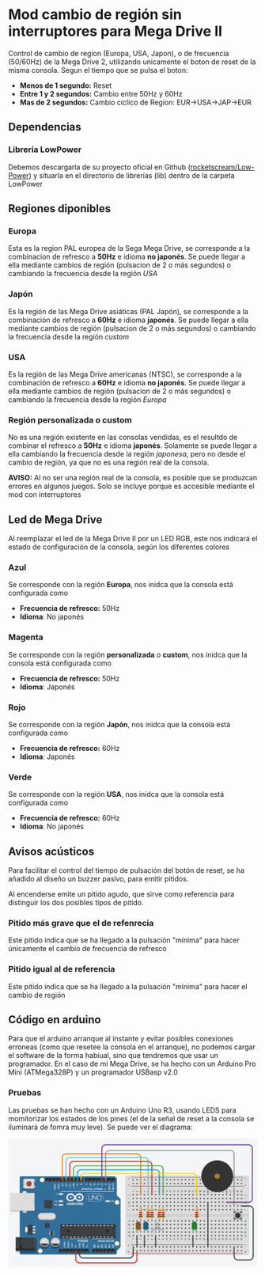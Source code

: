 # Mod cambio de región sin interruptores para Mega Drive II
Control de cambio de region (Europa, USA, Japon), o de frecuencia (50/60Hz) de la Mega Drive 2, utilizando unicamente el boton de reset de la misma consola. Segun el tiempo que se pulsa el boton:
  - **Menos de 1 segundo:** Reset
  - **Entre 1 y 2 segundos:** Cambio entre 50Hz y 60Hz
  - **Mas de 2 segundos:** Cambio ciclico de Region: EUR->USA->JAP->EUR

## Dependencias

### Librería LowPower
Debemos descargarla de su proyecto oficial en Github ([rocketscream/Low-Power](https://github.com/rocketscream/Low-Power)) y situarla en el directorio de librerías (lib) dentro de la carpeta LowPower

## Regiones diponibles

### Europa
Esta es la region PAL europea de la Sega Mega Drive, se corresponde a la combinacion de refresco a **50Hz** e idioma **no japonés**. Se puede llegar a ella mediante cambios de región (pulsacion de 2 o más segundos) o cambiando la frecuencia desde la región _USA_

### Japón
Es la región de las Mega Drive asiáticas (PAL Japón), se corresponde a la combinación de refresco a **60Hz** e idioma **japonés**. Se puede llegar a ella mediante cambios de región (pulsacion de 2 o más segundos) o cambiando la frecuencia desde la región _custom_

### USA
Es la región de las Mega Drive americanas (NTSC), se corresponde a la combinación de refresco a **60Hz** e idioma **no japonés**. Se puede llegar a ella mediante cambios de región (pulsacion de 2 o más segundos) o cambiando la frecuencia desde la región _Europa_

### Región personalizada o custom
No es una región existente en las consolas vendidas, es el resultdo de combinar el refresco a **50Hz** e idioma **japonés**. Solamente se puede llegar a ella cambiando la frecuencia desde la región _japonesa_, pero no desde el cambio de región, ya que no es una región real de la consola. 

**AVISO:** Al no ser una región real de la consola, es posible que se produzcan errores en algunos juegos. Solo se incluye porque es accesible mediante el mod con interruptores

## Led de Mega Drive
Al reemplazar el led de la Mega Drive II por un LED RGB, este nos indicará el estado de configuración de la consola, según los diferentes colores

### Azul
Se corresponde con la región **Europa**, nos inidca que la consola está configurada como
  - **Frecuencia de refresco:** 50Hz
  - **Idioma**: No japonés

### Magenta
Se corresponde con la región **personalizada** o **custom**, nos inidca que la consola está configurada como
  - **Frecuencia de refresco:** 50Hz
  - **Idioma**: Japonés

### Rojo
Se corresponde con la región **Japón**, nos inidca que la consola está configurada como
  - **Frecuencia de refresco:** 60Hz
  - **Idioma**: Japonés

### Verde
Se corresponde con la región **USA**, nos inidca que la consola está configurada como
  - **Frecuencia de refresco:** 60Hz
  - **Idioma**: No japonés
  
## Avisos acústicos
Para facilitar el control del tiempo de pulsación del botón de reset, se ha añadido al diseño un buzzer pasivo, para emitir pitidos.

Al encenderse emite un pitido agudo, que sirve como referencia para distinguir los dos posibles tipos de pitido.

### Pitido más grave que el de refenrecia
Este pitido indica que se ha llegado a la pulsación "mínima" para hacer únicamente el cambio de frecuencia de refresco

### Pitido igual al de referencia
Este pitido indica que se ha llegado a la pulsación "mínima" para hacer el cambio de región

## Código en arduino
Para que el arduino arranque al instante y evitar posibles conexiones erroneas (como que resetee la consola en el arranque), no podemos cargar el software de la forma habiual, sino que tendremos que usar un programador. En el caso de mi Mega Drive, se ha hecho con un Arduino Pro Mini (ATMega328P) y un programador USBasp v2.0

### Pruebas
Las pruebas se han hecho con un Arduino Uno R3, usando LEDS para momitorizar los estados de los pines (el de la señal de reset a la consola se iluminará de fomra muy leve). Se puede ver el diagrama:

![Montaje de prueba](./doc/images/circuito_breadboard.png)